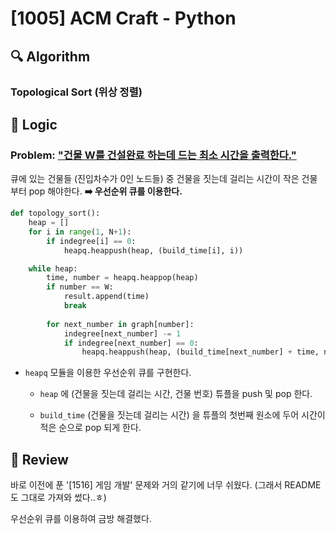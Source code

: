 # [1005] ACM Craft - Python

## :mag: Algorithm

### Topological Sort (위상 정렬)

## :round_pushpin: Logic

### Problem: <u>"건물 W를 건설완료 하는데 드는 최소 시간을 출력한다."</u>

큐에 있는 건물들 (진입차수가 0인 노드들) 중 건물을 짓는데 걸리는 시간이 작은 건물부터 pop 해야한다. **➡️ 우선순위 큐를 이용한다.**

```python
def topology_sort():
    heap = []
    for i in range(1, N+1):
        if indegree[i] == 0:
            heapq.heappush(heap, (build_time[i], i))

    while heap:
        time, number = heapq.heappop(heap)
        if number == W:
            result.append(time)
            break
        
        for next_number in graph[number]:
            indegree[next_number] -= 1
            if indegree[next_number] == 0:
                heapq.heappush(heap, (build_time[next_number] + time, next_number))
```

- `heapq` 모듈을 이용한 우선순위 큐를 구현한다.

  - `heap` 에 (건물을 짓는데 걸리는 시간, 건물 번호) 튜플을 push 및 pop 한다.

  - `build_time` (건물을 짓는데 걸리는 시간) 을 튜플의 첫번째 원소에 두어 시간이 적은 순으로 pop 되게 한다.

## :memo: Review

바로 이전에 푼 '[1516] 게임 개발' 문제와 거의 같기에 너무 쉬웠다. (그래서 README 도 그대로 가져와 썼다..ㅎ)

우선순위 큐를 이용하여 금방 해결했다.